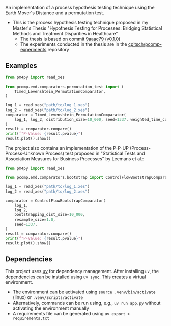 An implementation of a process hypothesis testing technique using the Earth Mover's Distance
and a permutation test.

- This is the process hypothesis testing technique proposed in my Master's Thesis "Hypothesis
Testing for Processes: Bridging Statistical Methods and Treatment Disparities in Healthcare"
    - The thesis is based on commit [9aaac79 ](https://github.com/cpitsch/pcomp/tree/9aaac7994ed0e026d63df216f56649de73a4692a) ([v0.1.0](https://github.com/cpitsch/pcomp/releases/tag/v0.1.0))
    - The experiments conducted in the thesis are in the [cpitsch/pcomp-experiments](https://github.com/cpitsch/pcomp-experiments) repository

## Examples
```py
from pm4py import read_xes

from pcomp.emd.comparators.permutation_test import (
    Timed_Levenshtein_PermutationComparator,
)

log_1 = read_xes("path/to/log_1.xes")
log_2 = read_xes("path/to/log_2.xes")
comparator = Timed_Levenshtein_PermutationComparator(
    log_1, log_2, distribution_size=10_000, seed=1337, weighted_time_cost=True
)
result = comparator.compare()
print(f"P-Value: {result.pvalue}")
result.plot().show()
```

The project also contains an implementation of the P-P-UP (Process-Process-Unknown Process)
test proposed in "Statistical Tests and Association Measures for Business Processes" by
Leemans et al.:


```py
from pm4py import read_xes

from pcomp.emd.comparators.bootstrap import ControlFlowBootstrapComparator

log_1 = read_xes("path/to/log_1.xes")
log_2 = read_xes("path/to/log_2.xes")

comparator = ControlFlowBootstrapComparator(
    log_1,
    log_2,
    bootstrapping_dist_size=10_000,
    resample_size=1.0,
    seed=1337,
)
result = comparator.compare()
print(f"P-Value: {result.pvalue}")
result.plot().show()
```

## Dependencies
This project uses [uv](https://docs.astral.sh/uv/) for dependency management.
After installing `uv`, the dependencies can be installed using `uv sync`. This
creates a virtual environment. 

- The environment can be activated using `source .venv/bin/activate` (linux) or `.venv/Scripts/activate`
- Alternatively, commands can be run using, e.g., `uv run app.py` without activating the environment manually
- A requirements file can be generated using `uv export > requirements.txt`
